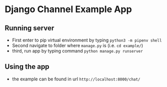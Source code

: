 # Django Channel Example App

## Running server
- First enter to pip virtual environment by typing `python3 -m pipenv shell`
- Second navigate to folder where `manage.py` is (i.e. `cd example/`)
- third, run app by typing command `python manage.py runserver`


## Using the app
- the example can be found in url `http://localhost:8000/chat/`